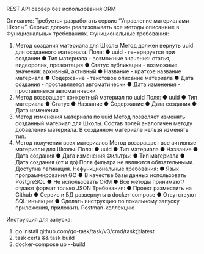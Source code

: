 REST API сервер без использования ORM

Описание:
Требуется разработать сервис “Управление материалами Школы”. Сервис
должен реализовывать все методы описанные в Функциональных
требованиях.
Функциональные требования:
1. Метод создания материала для Школы
Метод должен вернуть uuid для созданного материала.
Поля:
● uuid - генерируется при создании
● Тип материала - возможные значения: статья, видеоролик, презентация
● Статус публикации - возможные значения: архивный, активный
● Название - краткое название материала
● Содержание - текстовое описание материала
● Дата создания - проставляется автоматически
● Дата изменения - проставляется автоматически
2. Метод возвращает конкретный материал по uuid
Поля:
● uuid
● Тип материала
● Статус
● Название
● Содержание
● Дата создания
● Дата изменения
3. Метод изменения материала по uuid
Метод позволяет изменять созданный материал для Школы. Состав полей
аналогичен методу добавления материала. В созданном материале нельзя
изменять тип.
4. Метод получения всех материалов
Метод возвращает все активные материалы для Школы.
Поля:
● uuid
● Тип материала
● Название
● Дата создания
● Дата изменения
Фильтры:
● Тип материала
● Дата создания (от и до)
Поля фильтра не являются обязательными.
Доступна пагинация.
Нефункциональные требования:
● Язык программирования GO
● В качестве базы данных использовать PostgreSQL
● Не использовать ORM
● Все методы принимают/отдают формат только JSON
Требования:
● Проект разместить на Github
● Сервис и БД развернуты в docker-compose
● Отсутствуют SQL-инъекции
● Сделать инструкцию по локальному запуску приложения, приложить
Postman-коллекцию

Инструкция для запуска:
1) go install github.com/go-task/task/v3/cmd/task@latest
2) task certs && task build
3) docker-compose up --build
